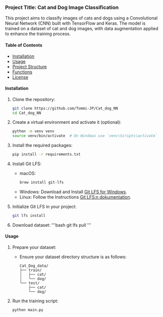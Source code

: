 ### Project Title: Cat and Dog Image Classification

This project aims to classify images of cats and dogs using a Convolutional Neural Network (CNN) built with TensorFlow and Keras. The model is trained on a dataset of cat and dog images, with data augmentation applied to enhance the training process.

#### Table of Contents

- [Installation](#installation)
- [Usage](#usage)
- [Project Structure](#project-structure)
- [Functions](#functions)
- [License](#license)

#### Installation

1. Clone the repository:
    ```bash
    git clone https://github.com/Tommi-JP/Cat_dog_NN
    cd Cat_dog_NN
    ```
2. Create a virtual environment and activate it (optional):
    ```bash
    python -m venv venv
    source venv/bin/activate  # On Windows use `venv\Scripts\activate`
    ```
3. Install the required packages:
    ```bash
    pip install -r requirements.txt
    ```

4. Install Git LFS:
    - macOS:
      ```bash
      brew install git-lfs
      ```
    - Windows: Download and Install [Git LFS for Windows](https://git-lfs.github.com/).
    - Linux: Follow the Instructions [Git LFS:n dokumentation](https://github.com/git-lfs/git-lfs/wiki/Installation).

5. Initialize Git LFS in your project:
    ```bash
    git lfs install
    ```

6. Download dataset:
    '''bash
    git lfs pull
    '''

#### Usage

1. Prepare your dataset:
    - Ensure your dataset directory structure is as follows:
      ```
      Cat_Dog_data/
      ├── train/
      │   ├── cat/
      │   └── dog/
      └── test/
          ├── cat/
          └── dog/
      ```

2. Run the training script:
    ```bash
    python main.py
    ```